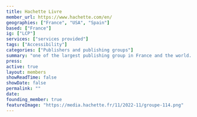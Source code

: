 ```yaml
---
title: Hachette Livre
member_url: https://www.hachette.com/en/
geographies: ["France", "USA", "Spain"]
based: ["France"]
ig: ["LCP"] 
services: ["services provided"] 
tags: ["Accessibility"]
categories: ["Publishers and publishing groups"]
summary: "one of the largest publishing group in France and the world. EDRLab founding member."
press:
active: true
layout: members
showReadTime: false
showDate: false
permalink: ""
date: 
founding_member: true
featureImage: "https://media.hachette.fr/11/2022-11/groupe-114.png"
---
```

